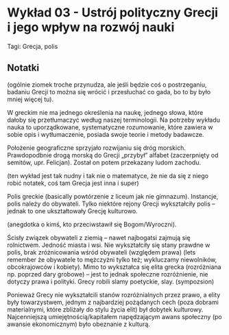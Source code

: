 # Wykład 03 - Ustrój polityczny Grecji i jego wpływ na rozwój nauki

Tagi: Grecja, polis

## Notatki

(ogólnie ziomek troche przynudza, ale jeśli będzie coś o postrzeganiu, badaniu Grecji to można się wrócić i przesłuchać co gada, bo to by było mniej więcej tu).

W greckim nie ma jednego określenia na naukę, jednego słowa, które dałoby się przetłumaczyć według naszej terminologii. 
Na potrzeby wykładu nauka to uporządkowane, systematyczne rozumowanie, które zawiera w sobie opis i wytłumaczenie, posiada swoje teorie i metody badawcze.

Położenie geograficzne sprzyjało rozwijaniu się dróg morskich. Prawdopodbnie drogą morską do Grecji „przybył” alfabet (zaczerpnięty od semitów, upr. Felicjan). Został on potem przekazany ludom zachodu.

(ten wykład jest tak nudny i tak nie o matematyce, że nie da się z niego robić notatek, coś tam Grecja jest inna i super)

Polis greckie (basically powtórzenie z liceum jak nie gimnazum).  Instancje, polis należy do obywateli. Tylko niektóre rejony Grecji wykształciły polis – jednak to one ukształtowały Grecję kulturowo.

(anegdotka o kimś, kto przeciwstawił się Bogom/Wyroczni).

Ścisły związek obywateli z ziemią – nawet najbogatsi zajmują się rolnictwem. Jedność miasta i wsi.
Nie wykształciły się stany prawdne w polis, brak zróżnicowania wśród obywateli (względem prawa) (lets remember że obywatele to mężczyżni tylko też; wykluczamy niewolników, obcokrajowców i kobiety).
Mimo to wykształca się elita grecka (rozróżniana np. poprzed dary grobowe) – jest to jednak społeczne rozróżnienie, nie dotyczy prawa i polityki.
Grecy robili slamy poetyckie, slay. (sympozsion) 

Ponieważ Grecy nie wykształcili stanów rozróżnialnych przez prawo, a elity były towarzystwem, jednym z najbardziej pożądanych cech (poza dobrami materialnymi, które zbliżały do stylu życia elit) był dobytek kulturowy. Najcenniejszą umiejętnością/kapitałem napędzającym awans społeczny  (po awansie ekonomicznym) było obeznanie z kulturą. 
